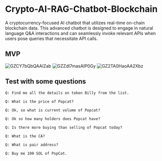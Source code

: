 # Crypto-AI-RAG-Chatbot-Blockchain

A cryptocurrency-focused AI chatbot that utilizes real-time on-chain blockchain data. This advanced chatbot is designed to engage in natural language Q&A interactions and can seamlessly invoke relevant APIs when users pose queries that necessitate API calls.

## MVP
![GZCY7bQbQAAlZab](https://github.com/user-attachments/assets/42228272-fa66-4bc9-bcd3-89afba12f9b9)
![GZZdI7masAIP0Gy](https://github.com/user-attachments/assets/59c207cf-2dc7-43d9-a227-ffdf4d50cc95)
![GZ2TA0HaoAA2Xbz](https://github.com/user-attachments/assets/d2f209b5-52f4-4af1-92d8-08c96e5b1fb7)


## Test with some questions
```
Q: Find me all the details on token Billy from the list.
```
```
Q: What is the price of Popcat?
```
```
Q: Ok, so what is current volume of Popcat?
```
```
Q: Ok so how many holders does Popcat have?
```
```
Q: Is there more buying than selling of Popcat today?
```
```
Q: What is the CA?
```
```
Q: What is pair address?
```
```
Q: Buy me 100 SOL of PopCat.
```
